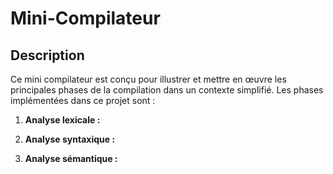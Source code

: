 # Mini-Compilateur
 

## Description

Ce mini compilateur est conçu pour illustrer et mettre en œuvre les principales phases de la compilation dans un contexte simplifié. Les phases implémentées dans ce projet sont :

1. **Analyse lexicale :**  

2. **Analyse syntaxique :** 

3. **Analyse sémantique :**  

 
